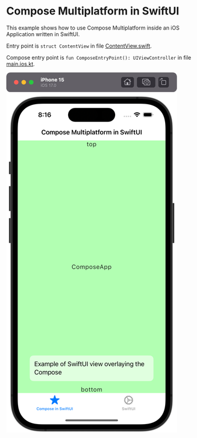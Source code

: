# Compose Multiplatform in SwiftUI

This example shows how to use Compose Multiplatform inside an iOS Application written in SwiftUI.

Entry point is `struct ContentView` in file [ContentView.swift](iosApp%2FiosApp%2FContentView.swift).

Compose entry point is `fun ComposeEntryPoint(): UIViewController` in file [main.ios.kt](shared%2Fsrc%2FiosMain%2Fkotlin%2Fmain.ios.kt).

![screenshot.png](screenshot.png)

